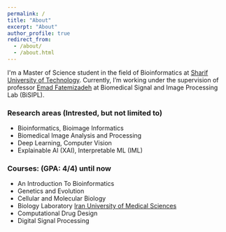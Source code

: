 ```yaml
---
permalink: /
title: "About"
excerpt: "About"
author_profile: true
redirect_from:
  - /about/
  - /about.html
---
```



I'm a Master of Science student in the field of Bioinformatics at [Sharif University of Technology](https://en.sharif.edu/). Currently, I’m working under the supervision of professor [Emad Fatemizadeh](https://ee.sharif.edu/~fatemizadeh/) at Biomedical Signal and Image Processing Lab (BiSIPL).


### Research areas (Intrested, but not limited to)

* Bioinformatics, Bioimage Informatics
* Biomedical Image Analysis and Processing
* Deep Learning, Computer Vision
* Explainable AI (XAI), Interpretable ML (IML)

### Courses: (GPA: 4/4) until now

* An Introduction To Bioinformatics
* Genetics and Evolution
* Cellular and Molecular Biology
* Biology Laboratory [Iran University of Medical Sciences](https://en.iums.ac.ir/)
* Computational Drug Design
* Digital Signal Processing
